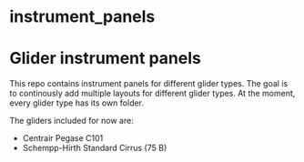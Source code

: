 # instrument_panels
# Glider instrument panels #

This repo contains instrument panels for different glider types. The goal is to continously add multiple layouts for different glider types. At the moment, every glider type has its own folder.

The gliders included for now are:
* Centrair Pegase C101
* Schempp-Hirth Standard Cirrus (75 B)
